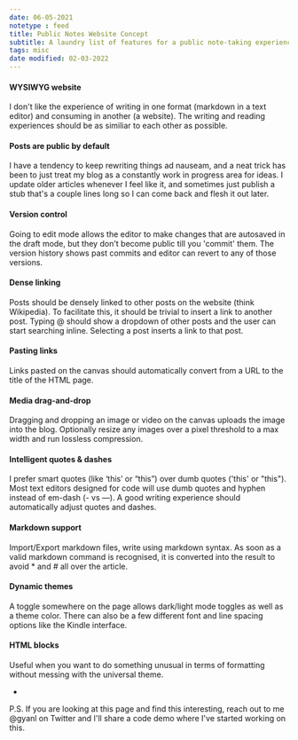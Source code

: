 ```yaml
---
date: 06-05-2021
notetype : feed
title: Public Notes Website Concept
subtitle: A laundry list of features for a public note-taking experience that I wish someone built (and might try to build myself at some point if nobody else does it).
tags: misc
date modified: 02-03-2022
---
```


#### WYSIWYG website

I don't like the experience of writing in one format (markdown in a text editor) and consuming in another (a website). The writing and reading experiences should be as similiar to each other as possible.

#### Posts are public by default

I have a tendency to keep rewriting things ad nauseam, and a neat trick has been to just treat my blog as a constantly work in progress area for ideas. I update older articles whenever I feel like it, and sometimes just publish a stub that's a couple lines long so I can come back and flesh it out later.

#### Version control

Going to edit mode allows the editor to make changes that are autosaved in the draft mode, but they don't become public till you 'commit' them. The version history shows past commits and editor can revert to any of those versions.

#### Dense linking

Posts should be densely linked to other posts on the website (think Wikipedia). To facilitate this, it should be trivial to insert a link to another post. Typing @ should show a dropdown of other posts and the user can start searching inline. Selecting a post inserts a link to that post.

#### Pasting links

Links pasted on the canvas should automatically convert from a URL to the title of the HTML page.

#### Media drag-and-drop

Dragging and dropping an image or video on the canvas uploads the image into the blog. Optionally resize any images over a pixel threshold to a max width and run lossless compression.

#### Intelligent quotes & dashes

I prefer smart quotes (like ‘this’ or “this”) over dumb quotes ('this' or "this"). Most text editors designed for code will use dumb quotes and hyphen instead of em-dash (- vs —). A good writing experience should automatically adjust quotes and dashes.

#### Markdown support

Import/Export markdown files, write using markdown syntax. As soon as a valid markdown command is recognised, it is converted into the result to avoid * and # all over the article.

#### Dynamic themes

A toggle somewhere on the page allows dark/light mode toggles as well as a theme color. There can also be a few different font and line spacing options like the Kindle interface.

#### HTML blocks

Useful when you want to do something unusual in terms of formatting without messing with the universal theme.

-

P.S. If you are looking at this page and find this interesting, reach out to me @gyanl on Twitter and I'll share a code demo where I've started working on this.
